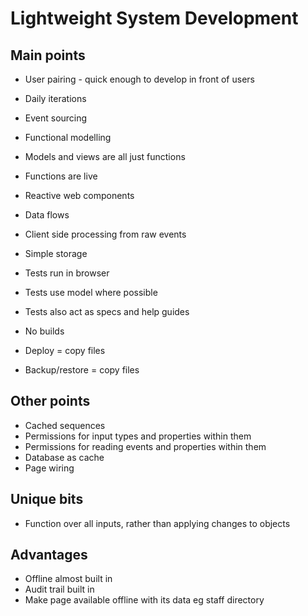 Lightweight System Development
==============================

Main points
-----------

- User pairing - quick enough to develop in front of users
- Daily iterations
- Event sourcing
- Functional modelling
- Models and views are all just functions
- Functions are live
- Reactive web components
- Data flows

- Client side processing from raw events
- Simple storage
- Tests run in browser
- Tests use model where possible
- Tests also act as specs and help guides
- No builds
- Deploy = copy files
- Backup/restore = copy files


Other points
------------

- Cached sequences
- Permissions for input types and properties within them
- Permissions for reading events and properties within them
- Database as cache
- Page wiring

Unique bits
-----------

- Function over all inputs, rather than applying changes to objects

Advantages
----------

- Offline almost built in
- Audit trail built in
- Make page available offline with its data eg staff directory